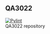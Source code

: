 ## QA3022
[![Pylint](https://github.com/eugene-okulik/QA3022/actions/workflows/pylint.yml/badge.svg?branch=main)](https://github.com/maxred01/QA3022/actions/workflows/pylint.yml)  
QA3022 repository
